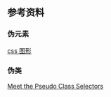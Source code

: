 ## 参考资料

### 伪元素

[css 图形](https://css-tricks.com/the-shapes-of-css/)


### 伪类

[Meet the Pseudo Class Selectors](https://css-tricks.com/pseudo-class-selectors/)
